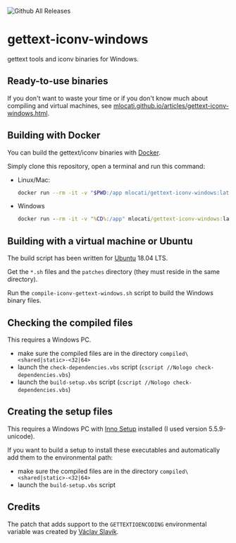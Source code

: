 ![Github All Releases](https://img.shields.io/github/downloads/mlocati/gettext-iconv-windows/total.svg?style=flat-square)

# gettext-iconv-windows

gettext tools and iconv binaries for Windows.


## Ready-to-use binaries

If you don't want to waste your time or if you don't know much about compiling and virtual machines, see [mlocati.github.io/articles/gettext-iconv-windows.html](http://mlocati.github.io/articles/gettext-iconv-windows.html).


## Building with Docker

You can build the gettext/iconv binaries with [Docker](https://www.docker.com/).

Simply clone this repository, open a terminal and run this command:

- Linux/Mac:
    ```sh
    docker run --rm -it -v "$PWD:/app mlocati/gettext-iconv-windows:latest" /app/compile-iconv-gettext-windows.sh
    ```
- Windows
    ```bat
    docker run --rm -it -v "%CD%:/app" mlocati/gettext-iconv-windows:latest /app/compile-iconv-gettext-windows.sh
    ```

## Building with a virtual machine or Ubuntu

The build script has been written for [Ubuntu](http://www.ubuntu.com/) 18.04 LTS.

Get the `*.sh` files and the `patches` directory (they must reside in the same directory).

Run the `compile-iconv-gettext-windows.sh` script to build the Windows binary files.


## Checking the compiled files

This requires a Windows PC.

- make sure the compiled files are in the directory `compiled\<shared|static>-<32|64>`
- launch the `check-dependencies.vbs` script (`cscript //Nologo check-dependencies.vbs`) 
- launch the `build-setup.vbs` script (`cscript //Nologo check-dependencies.vbs`)


## Creating the setup files

This requires a Windows PC with [Inno Setup](http://www.jrsoftware.org/isinfo.php) installed (I used version 5.5.9-unicode).

If you want to build a setup to install these executables and automatically add them to the environmental path:
- make sure the compiled files are in the directory `compiled\<shared|static>-<32|64>`
- launch the `build-setup.vbs` script


## Credits

The patch that adds support to the `GETTEXTIOENCODING` environmental variable was created by [Václav Slavík](https://github.com/vslavik/).
